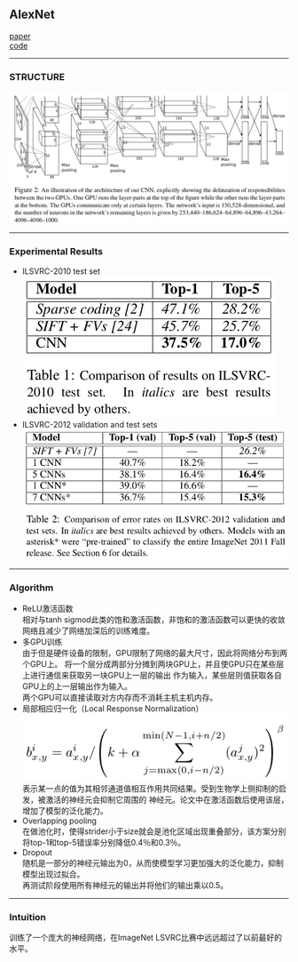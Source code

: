 ## AlexNet
[paper](http://papers.nips.cc/paper/4824-imagenet-classification-with-deep-convolutional-neural-networks.pdf)  
[code](http://code.google.com/p/cuda-convnet/)  

---
### STRUCTURE
![](src/Structure_0.png)  

---
### Experimental Results
* ILSVRC-2010 test set  
![](src/ER_0.png)  
* ILSVRC-2012 validation and test sets  
![](src/ER_1.png)  

---
### Algorithm  
* ReLU激活函数  
相对与tanh sigmod此类的饱和激活函数，非饱和的激活函数可以更快的收敛网络且减少了网络加深后的训练难度。  
* 多GPU训练  
由于但是硬件设备的限制，GPU限制了网络的最大尺寸，因此将网络分布到两个GPU上。
将一个层分成两部分分摊到两块GPU上，并且使GPU只在某些层上进行通信来获取另一块GPU上一层的输出
作为输入，某些层则值获取各自GPU上的上一层输出作为输入。  
两个GPU可以直接读取对方内存而不消耗主机主机内存。  
* 局部相应归一化（Local Response Normalization）  
![](src/Oth_0.png)  
表示某一点的值为其相邻通道值相互作用共同结果。受到生物学上侧抑制的启发，被激活的神经元会抑制它周围的
神经元。论文中在激活函数后使用该层，增加了模型的泛化能力。  
* Overlapping pooling  
在做池化时，使得strider小于size就会是池化区域出现重叠部分，该方案分别将top-1和top-5错误率分别降低0.4％和0.3％。  
* Dropout  
随机是一部分的神经元输出为0，从而使模型学习更加强大的泛化能力，抑制模型出现过拟合。  
再测试阶段使用所有神经元的输出并将他们的输出乘以0.5。

---
### Intuition  
训练了一个庞大的神经网络，在ImageNet LSVRC比赛中远远超过了以前最好的水平。